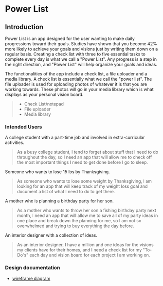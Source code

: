 # Power List

## Introduction

Power List is an app designed for the user wanting to make daily progressions toward their goals. 
Studies have shown that you become 42% more likely to 
achieve your goals and visions just by writing them down on a regular basis. Creating a check list 
with three to five essential tasks to complete every day is what we call a "Power List". Any progress is
 a step in the right direction, and "Power List" will help organize your goals and ideas.

The functionalities of the app include a check list, a file uploader and a media library. 
A check list is essentially what we call the "power list". The file uploader is used for uploading 
photos of whatever it is that you are working towards. These photos will go in your media library which 
is what displays as your personal vision board.

>* Check List/notepad
>* File uploader
>* Media library

### Intended Users

A college student with a part-time job and involved in extra-curricular activities.
   > As a busy college student, I tend to forget about stuff that I need to do throughout the day, 
so I need an app that will allow me to check off the most important things I need
to get done before I go to sleep.

Someone who wants to lose 15 lbs by Thanksgiving.
   > As someone who wants to lose some weight by Thanksgiving, I am looking for an app that will 
keep track of my weight loss goal and document a list of what I need to do to get there.

A mother who is planning a birthday party for her son.
   > As a mother who wants to throw her son a fishing birthday party next month, 
I need an app that will allow me to save all of my party ideas in one place and break down the 
planning for me, so I am not so overwhelmed and trying to buy everything the day before.

An interior designer with a collection of ideas.
   > As an interior designer, I have a million and one ideas for the visions my clients have
for their homes, and I need a check list for my "To-Do's" each day and vision board for each
project I am working on.



### Design documentation

- [wireframe diagram](wireframe.md)